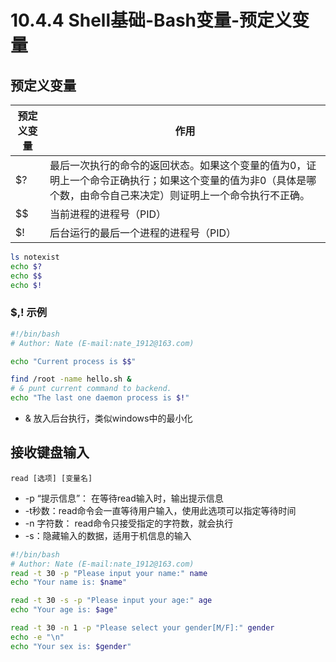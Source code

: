 # 10.4.4 Shell基础-Bash变量-预定义变量

## 预定义变量
| 预定义变量 | 作用 |
| ---- | ---- |
| $? | 最后一次执行的命令的返回状态。如果这个变量的值为0，证明上一个命令正确执行；如果这个变量的值为非0（具体是哪个数，由命令自己来决定）则证明上一个命令执行不正确。 |
| $$ | 当前进程的进程号（PID） |
| $! | 后台运行的最后一个进程的进程号（PID）|

```bash
ls notexist
echo $?
echo $$
echo $!
```
### $$,$! 示例
```bash
#!/bin/bash
# Author: Nate (E-mail:nate_1912@163.com)

echo "Current process is $$"

find /root -name hello.sh &
# & punt current command to backend.
echo "The last one daemon process is $!"
```
- & 放入后台执行，类似windows中的最小化

## 接收键盘输入
`read [选项] [变量名]`
- -p “提示信息”： 在等待read输入时，输出提示信息
- -t秒数：read命令会一直等待用户输入，使用此选项可以指定等待时间
- -n 字符数： read命令只接受指定的字符数，就会执行
- -s：隐藏输入的数据，适用于机信息的输入

```bash
#!/bin/bash
# Author: Nate (E-mail:nate_1912@163.com)
read -t 30 -p "Please input your name:" name
echo "Your name is: $name"

read -t 30 -s -p "Please input your age:" age
echo "Your age is: $age"

read -t 30 -n 1 -p "Please select your gender[M/F]:" gender
echo -e "\n"
echo "Your sex is: $gender"
```
